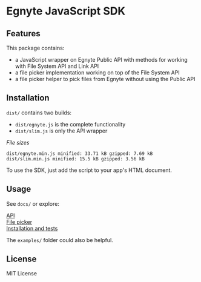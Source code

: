 Egnyte JavaScript SDK
=============

## Features

This package contains:

 - a JavaScript wrapper on Egnyte Public API with methods for working with File System API and Link API 
 - a file picker implementation working on top of the File System API
 - a file picker helper to pick files from Egnyte without using the Public API
 

## Installation

`dist/` contains two builds:

 - `dist/egnyte.js` is the complete functionality
 - `dist/slim.js` is only the API wrapper

_File sizes_
```
dist/egnyte.min.js minified: 33.71 kB gzipped: 7.69 kB
dist/slim.min.js minified: 15.5 kB gzipped: 3.56 kB

```

To use the SDK, just add the script to your app's HTML document.

## Usage

See `docs/` or explore:

[API](src/docs/api.md)  
[File picker](src/docs/filepicker.md)  
[Installation and tests](src/docs/installation.md)  

The `examples/` folder could also be helpful.


## License

MIT License